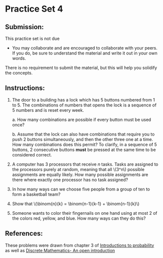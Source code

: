 # Practice Set 4

## Submission:

This practice set is not due 

- You may collaborate and are encouraged to collaborate with your peers. If you do, be sure to understand the material and write it out in your own words.

There is no requirement to submit the material, but this will help you solidify the concepts.

## Instructions:
1. The door to a building has a lock which has 5 buttons numbered from 1 to 5. The combinations of numbers that opens the lock is a sequence of 5 numbers and is reset every week.
   
   a. How many combinations are possible if every button must be used once?
   
   b. Assume that the lock can also have combinations that require you to push 2 buttons simultaneously, and then the other three one at a time. How many combinations does this permit? To clarify, in a sequence of 5 buttons, 2 consecutive buttons **must** be pressed at the same time to be considered correct.

2. A computer has 3 processors that receive *n* tasks. Tasks are assigned to the processors purely at random, meaning that all \\(3^n\\) possible assignments are equally likely. How many possible assignments are there where exactly one processor has no task assigned?
3. In how many ways can we choose five people from a group of ten to form a basketball team?
4. Show that \\(\binom{n}{k} =  \binom{n-1}{k-1} + \binom{n-1}{k}\\)
5. Someone wants to color their fingernails on one hand using at most 2 of the colors red, yellow, and blue. How many ways can they do this?


## References:
These problems were drawn from chapter 3 of [Introductions to probability](https://open.umn.edu/opentextbooks/textbooks/21) as well as [Discrete Mathematics- An open introduction](https://discrete.openmathbooks.org/dmoi3/sec_comb-proofs.html)
